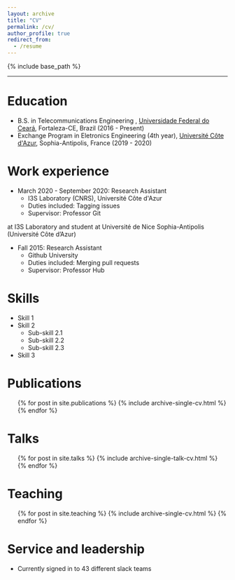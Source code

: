 ```yaml
---
layout: archive
title: "CV"
permalink: /cv/
author_profile: true
redirect_from:
  - /resume
---
```


{% include base_path %}

---

Education
======
* B.S. in Telecommunications Engineering , [Universidade Federal do Ceará](https://telecom.ufc.br/en/), Fortaleza-CE, Brazil (2016 - Present)
* Exchange Program in Eletronics Engineering (4th year), [Université Côte d'Azur](https://polytech.univ-cotedazur.fr/formations/formations-ingenieurs/ingenieur-electronique), Sophia-Antipolis, France (2019 - 2020)
<!-- * Ph.D in Version Control Theory, GitHub University, 2018 (expected) -->

Work experience
======
* March 2020 - September 2020: Research Assistant
  * I3S Laboratory (CNRS), Université Côte d'Azur
  * Duties included: Tagging issues
  * Supervisor: Professor Git

 at I3S Laboratory and student at Université de Nice Sophia-Antipolis (Université Côte d’Azur)

* Fall 2015: Research Assistant
  * Github University
  * Duties included: Merging pull requests
  * Supervisor: Professor Hub
  
Skills
======
* Skill 1
* Skill 2
  * Sub-skill 2.1
  * Sub-skill 2.2
  * Sub-skill 2.3
* Skill 3

Publications
======
  <ul>{% for post in site.publications %}
    {% include archive-single-cv.html %}
  {% endfor %}</ul>
  
Talks
======
  <ul>{% for post in site.talks %}
    {% include archive-single-talk-cv.html %}
  {% endfor %}</ul>
  
Teaching
======
  <ul>{% for post in site.teaching %}
    {% include archive-single-cv.html %}
  {% endfor %}</ul>
  
Service and leadership
======
* Currently signed in to 43 different slack teams
